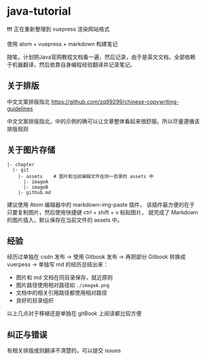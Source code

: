 # java-tutorial

:exclamation::exclamation::exclamation: 正在重新整理到 vuepress 渲染网站格式

使用 atom + vuepress + markdown 构建笔记

随笔，计划把Java官网教程文档看一遍，然后记录，由于是英文文档，全部依赖于机器翻译，然后依靠自身编程经验翻译并记录笔记。

## 关于排版
中文文案排版指北 https://github.com/zq99299/chinese-copywriting-guidelines

中文文案排版指北，中的示例的确可以让文章整体看起来很舒服。所以尽量遵循该排版规则

## 关于图片存储

```
|- chapter
  |- git
    |- assets    # 图片和当前编辑文件在同一目录的 assets 中
      |- imageA  
      |- imageB
    |- github.md   
```

建议使用 Atom 编辑器中的 markdown-img-paste 插件，
该插件最方便的在于只要复制图片，然后使用快捷键 ctrl + shift + v 粘贴图片， 就完成了 Markdown 的图片插入，默认保存在当前文件的 assets 中。

## 经验

经历过单独在 csdn 发布 -> 使用 Gitbook 发布 -> 再把部分 Gitbook 转换成 vuerpess -> 单独写 md 的经历总结出来：

- 图片和 md 文档在同目录保存，就近原则
- 图片路径使用相对路径如 `./imageA.png`
- 文档中的相关引用路径都使用相对路径
- 良好的目录组织

以上几点对于移植还是单独在 gitBook 上阅读都比较方便

## 纠正与错误
有相关排版或则翻译不清楚的，可以提交 issues
